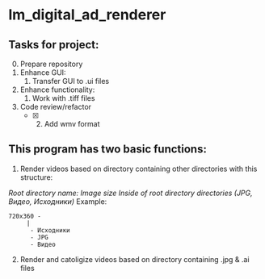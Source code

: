 # lm_digital_ad_renderer

## Tasks for project:

0. Prepare repository
1. Enhance GUI:
    1. Transfer GUI to .ui files
2. Enhance functionality:
    1. Work with .tiff files
3. Code review/refactor
    - [x] 2. Add wmv format


## This program has two basic functions:
1. Render videos based on directory containing other directories with this structure:

_Root directory name: Image size
Inside of root directory directories (JPG, Видео, Исходники)_
Example:
```
720x360 -
	 |
	  - Исходники
	  - JPG
	  - Видео
```
2. Render and catoligize videos based on directory containing .jpg & .ai files

